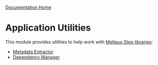 [Documentation Home](../docs/readme.md)

# Application Utilities
This module provides utilities to help work with [Metlaus Step libraries](../docs/step-libraries.md):

* [Metadata Extractor](../docs/metadata-extractor.md)
* [Dependency Manager](../docs/dependency-resolver.md)
